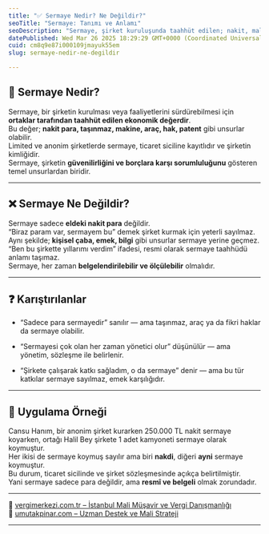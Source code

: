 ```yaml
---
title: "✅ Sermaye Nedir? Ne Değildir?"
seoTitle: "Sermaye: Tanımı ve Anlamı"
seoDescription: "Sermaye, şirket kuruluşunda taahhüt edilen; nakit, mal, hak gibi ölçülebilir ve belgelenebilir ekonomik değerlerdir"
datePublished: Wed Mar 26 2025 18:29:29 GMT+0000 (Coordinated Universal Time)
cuid: cm8q9e87i000109jmayuk55em
slug: sermaye-nedir-ne-degildir

---
```


## 🔹 Sermaye Nedir?

Sermaye, bir şirketin kurulması veya faaliyetlerini sürdürebilmesi için **ortaklar tarafından taahhüt edilen ekonomik değerdir**.  
Bu değer; **nakit para, taşınmaz, makine, araç, hak, patent** gibi unsurlar olabilir.  
Limited ve anonim şirketlerde sermaye, ticaret siciline kayıtlıdır ve şirketin kimliğidir.  
Sermaye, şirketin **güvenilirliğini ve borçlara karşı sorumluluğunu** gösteren temel unsurlardan biridir.

---

## ❌ Sermaye Ne Değildir?

Sermaye sadece **eldeki nakit para** değildir.  
“Biraz param var, sermayem bu” demek şirket kurmak için yeterli sayılmaz.  
Aynı şekilde; **kişisel çaba, emek, bilgi** gibi unsurlar sermaye yerine geçmez.  
“Ben bu şirkette yıllarımı verdim” ifadesi, resmi olarak sermaye taahhüdü anlamı taşımaz.  
Sermaye, her zaman **belgelendirilebilir ve ölçülebilir** olmalıdır.

---

## ❓ Karıştırılanlar

* “Sadece para sermayedir” sanılır — ama taşınmaz, araç ya da fikri haklar da sermaye olabilir.
    
* “Sermayesi çok olan her zaman yönetici olur” düşünülür — ama yönetim, sözleşme ile belirlenir.
    
* “Şirkete çalışarak katkı sağladım, o da sermaye” denir — ama bu tür katkılar sermaye sayılmaz, emek karşılığıdır.
    

---

## 🧠 Uygulama Örneği

Cansu Hanım, bir anonim şirket kurarken 250.000 TL nakit sermaye koyarken, ortağı Halil Bey şirkete 1 adet kamyoneti sermaye olarak koymuştur.  
Her ikisi de sermaye koymuş sayılır ama biri **nakdi**, diğeri **ayni** sermaye koymuştur.  
Bu durum, ticaret sicilinde ve şirket sözleşmesinde açıkça belirtilmiştir.  
Yani sermaye sadece para değildir, ama **resmî ve belgeli** olmak zorundadır.

---

🔗 [vergimerkezi.com.tr – İstanbul Mali Müşavir ve Vergi Danışmanlığı](https://vergimerkezi.com.tr)  
🔗 [umutakpinar.com – Uzman Destek ve Mali Strateji](https://umutakpinar.com)

---
